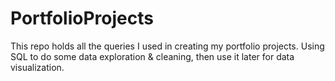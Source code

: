 # PortfolioProjects
This repo holds all the queries I used in creating my portfolio projects.
Using SQL to do some data exploration & cleaning, then use it later for data visualization.
